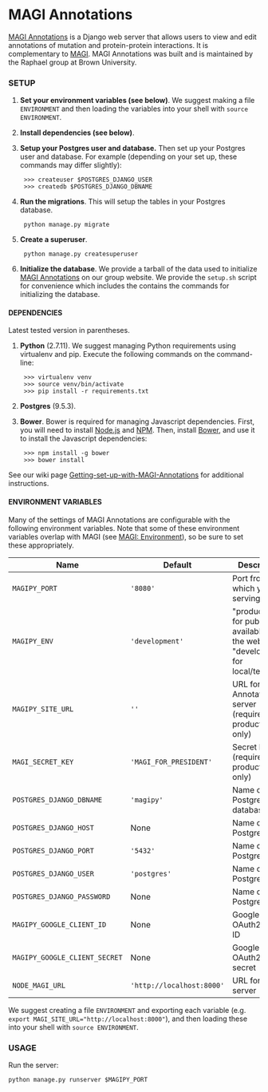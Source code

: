 # MAGI Annotations #

[MAGI Annotations](annotations.cs.brown.edu) is a Django web server that allows users to view and edit annotations of mutation and protein-protein interactions. It is complementary to [MAGI](http://magi.brown.edu). MAGI Annotations was built and is maintained by the Raphael group at Brown University.

### SETUP ###

1. **Set your environment variables (see below)**. We suggest making a file `ENVIRONMENT` and then loading the variables into your shell with `source ENVIRONMENT`.
2. **Install dependencies (see below)**.
3. **Setup your Postgres user and database.**   Then set up your Postgres user and database. For example (depending on your set up, these commands may differ slightly):

        >>> createuser $POSTGRES_DJANGO_USER
        >>> createdb $POSTGRES_DJANGO_DBNAME

3. **Run the migrations**. This will setup the tables in your Postgres database.

        python manage.py migrate

4. **Create a superuser**.

        python manage.py createsuperuser

5. **Initialize the database**. We provide a tarball of the data used to initialize [MAGI Annotations](annotations.cs.brown.edu) on our group website. We provide the `setup.sh` script for convenience which includes the contains the commands for initializing the database.

#### DEPENDENCIES ####

Latest tested version in parentheses.

1. **Python** (2.7.11). We suggest managing Python requirements using virtualenv and pip. Execute the
following commands on the command-line:

        >>> virtualenv venv
        >>> source venv/bin/activate
        >>> pip install -r requirements.txt
2. **Postgres** (9.5.3).

3. **Bower**. Bower is required for managing Javascript dependencies. First, you will need to install [Node.js](https://nodejs.org/en/) and [NPM](https://www.npmjs.com/). Then, install [Bower](http://bower.io/), and use it to install the Javascript dependencies:

        >>> npm install -g bower
        >>> bower install

See our wiki page  [Getting-set-up-with-MAGI-Annotations](https://github.com/raphael-group/magi-annotations/wiki/Getting-set-up-with-MAGI-Annotations) for additional instructions.

#### ENVIRONMENT VARIABLES ####

Many of the settings of MAGI Annotations are configurable with the following environment variables. Note that some of these environment variables overlap with MAGI (see [MAGI: Environment](https://github.com/raphael-group/magi#environment)), so be sure to set these appropriately.

| **Name**                      | **Default**               | **Description**                                               |
| ----------------------------- | ------------------------- | ------------------------------------------------------------- |
| `MAGIPY_PORT`                 | `'8080'`                  | Port from which you are serving MAGI                          |
| `MAGIPY_ENV`                  | `'development'`           | "production" for publicly available on the web, or "development" for local/testing |
| `MAGIPY_SITE_URL`             | `''`                      | URL for MAGI Annotations server (required in production only) |
| `MAGI_SECRET_KEY`             | `'MAGI_FOR_PRESIDENT'`    | Secret key (required in production only)                      |
| `POSTGRES_DJANGO_DBNAME`      | `'magipy'`                | Name of Postgres database                                     |
| `POSTGRES_DJANGO_HOST`        | None                      | Name of Postgres host                                         |
| `POSTGRES_DJANGO_PORT`        | `'5432'`                  | Name of Postgres port                                         |
| `POSTGRES_DJANGO_USER`        | `'postgres'`              | Name of Postgres user                                         |
| `POSTGRES_DJANGO_PASSWORD`    | None                      | Name of Postgres host                                         |
| `MAGIPY_GOOGLE_CLIENT_ID`     | None                      | Google OAuth2 client ID                                       |
| `MAGIPY_GOOGLE_CLIENT_SECRET` | None                      | Google OAuth2 client secret                                   |
| `NODE_MAGI_URL`               | `'http://localhost:8000'` | URL for MAGI server                                           |

We suggest creating a file `ENVIRONMENT` and exporting each variable (e.g. `export MAGI_SITE_URL="http://localhost:8000"`), and then loading these into your shell with `source ENVIRONMENT`.

### USAGE ###

Run the server:

    python manage.py runserver $MAGIPY_PORT
